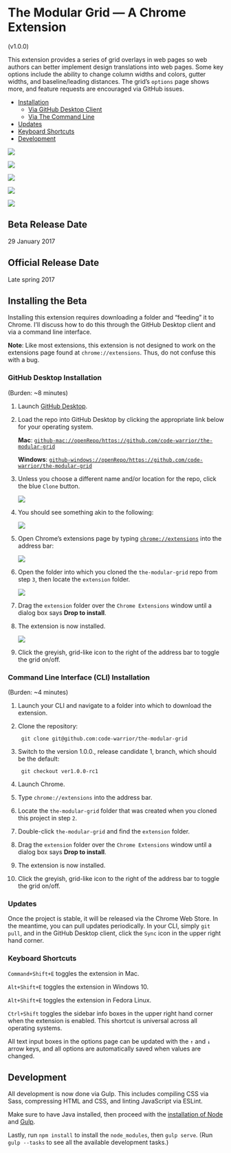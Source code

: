 # The Modular Grid — A Chrome Extension
(v1.0.0)

This extension provides a series of grid overlays in web pages so web authors can better implement design translations into web pages. Some key options include the ability to change column widths and colors, gutter widths, and baseline/leading distances. The grid’s `options` page shows more, and feature requests are encouraged via GitHub issues.

- [Installation](#installation)
   * [Via GitHub Desktop Client](#github-desktop-installation)
   * [Via The Command Line](#command-line-installation)
- [Updates](#updates)
- [Keyboard Shortcuts](#keyboard-shortcuts)
- [Development](#development)

![](img/screenshot--baseline-grid.png)

![](img/screenshot--modular-grid.png)

![](img/screenshot--column-grid.png)

![](img/screenshot--settings-1.png)

![](img/screenshot--settings-2.png)

## Beta Release Date
29 January 2017

## Official Release Date
Late spring 2017

## <a name="installation">Installing the Beta</a>
Installing this extension requires downloading a folder and “feeding” it to Chrome. I’ll discuss how to do this through the GitHub Desktop client and via a command line interface.

**Note**: Like most extensions, this extension is not designed to work on the extensions page found at `chrome://extensions`. Thus, do not confuse this with a bug.

### <a name="github-desktop-installation">GitHub Desktop Installation</a>
(Burden: ~8 minutes)

1. Launch [GitHub Desktop](https://desktop.github.com/).

2. Load the repo into GitHub Desktop by clicking the appropriate link below for your operating system.

   **Mac**: [`github-mac://openRepo/https://github.com/code-warrior/the-modular-grid`](github-mac://openRepo/https://github.com/code-warrior/the-modular-grid)

   **Windows**: [`github-windows://openRepo/https://github.com/code-warrior/the-modular-grid`](github-windows://openRepo/https://github.com/code-warrior/the-modular-grid)

3. Unless you choose a different name and/or location for the repo, click the blue `Clone` button.

      ![](img/saving-repo.png)

4. You should see something akin to the following:

      ![](img/extension-loaded-into-github-desktop.png)

5. Open Chrome’s extensions page by typing [`chrome://extensions`](chrome://extensions) into the address bar:

      ![](img/chromes-extensions-page.png)

6. Open the folder into which you cloned the `the-modular-grid` repo from step `3`, then locate the `extension` folder.

      ![](img/the-extension-folder-inside-the-modular-grid-folder.png)

7. Drag the `extension` folder over the `Chrome Extensions` window until a dialog box says **Drop to install**.
8. The extension is now installed.

      ![](img/extension-installed.png)

9. Click the greyish, grid-like icon to the right of the address bar to toggle the grid on/off.

### <a name="command-line-installation">Command Line Interface (CLI) Installation</a>
(Burden: ~4 minutes)

1. Launch your CLI and navigate to a folder into which to download the extension.
2. Clone the repository:

        git clone git@github.com:code-warrior/the-modular-grid

3. Switch to the version 1.0.0., release candidate 1, branch, which should be the default:

        git checkout ver1.0.0-rc1

4. Launch Chrome.
5. Type `chrome://extensions` into the address bar.
6. Locate the `the-modular-grid` folder that was created when you cloned this project in step `2`.
7. Double-click `the-modular-grid` and find the `extension` folder.
8. Drag the `extension` folder over the `Chrome Extensions` window until a dialog box says **Drop to install**.
9. The extension is now installed.
10. Click the greyish, grid-like icon to the right of the address bar to toggle the grid on/off.

### <a name="updates">Updates</a>
Once the project is stable, it will be released via the Chrome Web Store. In the meantime, you can pull updates periodically. In your CLI, simply `git pull`, and in the GitHub Desktop client, click the `Sync` icon in the upper right hand corner.

### <a name="keyboard-shortcuts">Keyboard Shortcuts</a>
`Command+Shift+E` toggles the extension in Mac.

`Alt+Shift+E` toggles the extension in Windows 10.

`Alt+Shift+E` toggles the extension in Fedora Linux.

`Ctrl+Shift` toggles the sidebar info boxes in the upper right hand corner when the extension is enabled. This shortcut is universal across all operating systems.

All text input boxes in the options page can be updated with the `↑` and `↓` arrow keys, and all options are automatically saved when values are changed.

## <a name="development">Development</a>

All development is now done via Gulp. This includes compiling CSS via Sass, compressing HTML and CSS, and linting JavaScript via ESLint.

Make sure to have Java installed, then proceed with the [installation of Node](https://nodejs.org/en/) and [Gulp](http://gulpjs.com/).

Lastly, run `npm install` to install the `node_modules`, then `gulp serve`. (Run `gulp --tasks` to see all the available development tasks.)
